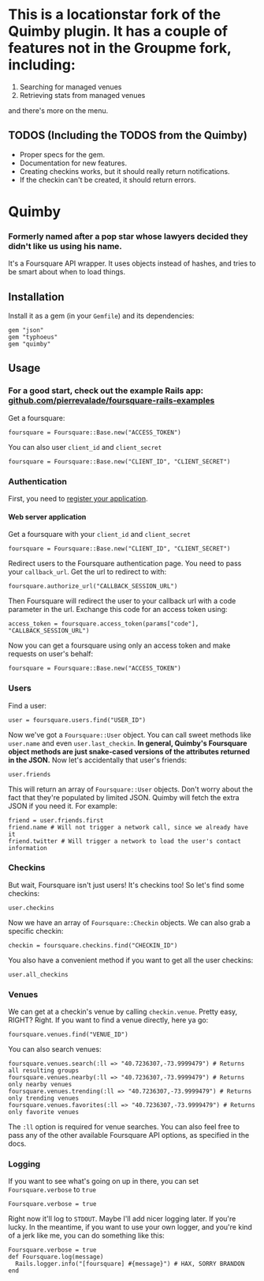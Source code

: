# This is a locationstar fork of the Quimby plugin. It has a couple of features not in the Groupme fork, including:

1. Searching for managed venues
1. Retrieving stats from managed venues

and there's more on the menu.
              

## TODOS (Including the TODOS from the Quimby)

* Proper specs for the gem.
* Documentation for new features.
* Creating checkins works, but it should really return notifications. 
* If the checkin can't be created, it should return errors.


# Quimby

### Formerly named after a pop star whose lawyers decided they didn't like us using his name.

It's a Foursquare API wrapper. It uses objects instead of hashes, and tries to be smart about when to load things. 

## Installation

Install it as a gem (in your `Gemfile`) and its dependencies:

    gem "json"
    gem "typhoeus"
    gem "quimby"

## Usage

### For a good start, check out the example Rails app: [github.com/pierrevalade/foursquare-rails-examples](https://github.com/pierrevalade/foursquare-rails-examples)

Get a foursquare:

    foursquare = Foursquare::Base.new("ACCESS_TOKEN")

You can also user `client_id` and `client_secret`

    foursquare = Foursquare::Base.new("CLIENT_ID", "CLIENT_SECRET")
    
### Authentication

First, you need to [register your application](https://foursquare.com/oauth).

#### Web server application

Get a foursquare with your `client_id` and `client_secret`

    foursquare = Foursquare::Base.new("CLIENT_ID", "CLIENT_SECRET")
  
Redirect users to the Foursquare authentication page. You need to pass your `callback_url`. Get the url to redirect to with:

    foursquare.authorize_url("CALLBACK_SESSION_URL")
  
Then Foursquare will redirect the user to your callback url with a code parameter in the url. Exchange this code for an access token using:

    access_token = foursquare.access_token(params["code"], "CALLBACK_SESSION_URL")
    
Now you can get a foursquare using only an access token and make requests on user's behalf:

    foursquare = Foursquare::Base.new("ACCESS_TOKEN")

### Users

Find a user:

    user = foursquare.users.find("USER_ID")

Now we've got a `Foursquare::User` object. You can call sweet methods like `user.name` and even
`user.last_checkin`. **In general, Quimby's Foursquare object methods are just snake-cased
versions of the attributes returned in the JSON.** Now let's accidentally that user's friends:

    user.friends

This will return an array of `Foursquare::User` objects. Don't worry about the fact that they're
populated by limited JSON. Quimby will fetch the extra JSON if you need it. For example:

    friend = user.friends.first
    friend.name # Will not trigger a network call, since we already have it
    friend.twitter # Will trigger a network to load the user's contact information

### Checkins

But wait, Foursquare isn't just users! It's checkins too! So let's find some checkins:

    user.checkins

Now we have an array of `Foursquare::Checkin` objects. We can also grab a specific checkin:

    checkin = foursquare.checkins.find("CHECKIN_ID")
    
You also have a convenient method if you want to get all the user checkins:

    user.all_checkins

### Venues

We can get at a checkin's venue by calling `checkin.venue`. Pretty easy, RIGHT? Right. If you want to
find a venue directly, here ya go:

    foursquare.venues.find("VENUE_ID")

You can also search venues:

    foursquare.venues.search(:ll => "40.7236307,-73.9999479") # Returns all resulting groups
    foursquare.venues.nearby(:ll => "40.7236307,-73.9999479") # Returns only nearby venues
    foursquare.venues.trending(:ll => "40.7236307,-73.9999479") # Returns only trending venues
    foursquare.venues.favorites(:ll => "40.7236307,-73.9999479") # Returns only favorite venues

The `:ll` option is required for venue searches. You can also feel free to pass any of the other
available Foursquare API options, as specified in the docs.

### Logging

If you want to see what's going on up in there, you can set `Foursquare.verbose` to `true`

    Foursquare.verbose = true

Right now it'll log to `STDOUT`. Maybe I'll add nicer logging later. If you're lucky. In the meantime,
if you want to use your own logger, and you're kind of a jerk like me, you can do something like this:

    Foursquare.verbose = true
    def Foursquare.log(message)
      Rails.logger.info("[foursquare] #{message}") # HAX, SORRY BRANDON
    end

